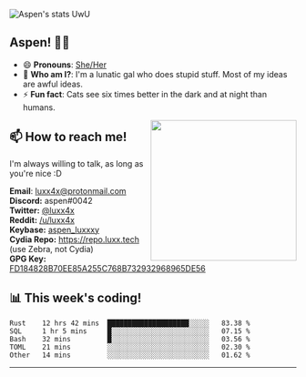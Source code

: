 ![Aspen's stats UwU](https://github-readme-stats.vercel.app/api?username=aspenluxxxy&show_icons=true&theme=onedark)

## Aspen! 🏳️‍⚧️

 - 😄 **Pronouns**: [She/Her](https://www.mypronouns.org/she-her)
 - 👩 **Who am I?**: I'm a lunatic gal who does stupid stuff. Most of my ideas are awful ideas.  
 - ⚡ **Fun fact**: <!--START_SECTION:catfact-->Cats see six times better in the dark and at night than humans.<!--END_SECTION:catfact-->
 
<img align="right" src="https://raw.githubusercontent.com/aspenluxxxy/aspenluxxxy/master/crab.jpg" width="256px" height="247px" />  

## 📫 How to reach me!
I'm always willing to talk, as long as you're nice :D

**Email**: luxx4x@protonmail.com  
**Discord:** aspen#0042  
**Twitter:** [@luxx4x](https://twitter.com/luxx4x)  
**Reddit:** [/u/luxx4x](https://reddit.com/user/luxx4x/)  
**Keybase:** [aspen_luxxxy](https://keybase.io/aspen_luxxxy)  
**Cydia Repo:** https://repo.luxx.tech (use Zebra, not Cydia)  
**GPG Key:** [FD184828B70EE85A255C768B732932968965DE56](https://aspenuwu.me/aspen-public.asc)

## 📊 **This week's coding!**
<!--START_SECTION:waka-->
```text
Rust    12 hrs 42 mins  ████████████████████░░░░░   83.38 % 
SQL     1 hr 5 mins     █░░░░░░░░░░░░░░░░░░░░░░░░   07.15 % 
Bash    32 mins         █░░░░░░░░░░░░░░░░░░░░░░░░   03.56 % 
TOML    21 mins         ░░░░░░░░░░░░░░░░░░░░░░░░░   02.30 % 
Other   14 mins         ░░░░░░░░░░░░░░░░░░░░░░░░░   01.62 %
```
<!--END_SECTION:waka-->

-------
